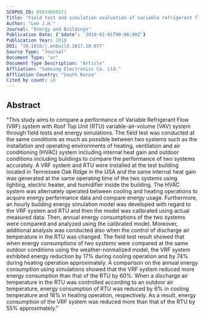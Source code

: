 ```yaml
---
SCOPUS_ID: 85034666571
Title: "Field test and simulation evaluation of variable refrigerant flow systems performance"
Author: "Lee J.H."
Journal: "Energy and Buildings"
Publication Date: {'$date': '2018-01-01T00:00:00Z'}
Publication Year: 2018
DOI: "10.1016/j.enbuild.2017.10.077"
Source Type: "Journal"
Document Type: "ar"
Document Type Description: "Article"
Affliation: "Samsung Electronics Co. Ltd."
Affliation Country: "South Korea"
Cited by count: 16
---
```


## Abstract
"This study aims to compare a performance of Variable Refrigerant Flow (VRF) system with Roof Top Unit (RTU) variable-air-volume (VAV) system through field tests and energy simulations. The field test was conducted at the same conditions as much as possible between two systems such as the installation and operating environments of heating, ventilation and air conditioning (HVAC) system including internal heat gain and outdoor conditions including buildings to compare the performance of two systems accurately. A VRF system and RTU were installed at the test building located in Tennessee Oak Ridge in the USA and the same internal heat gain was generated at the same operating time of the two systems using lighting, electric heater, and humidifier inside the building. The HVAC system was alternately operated between cooling and heating operations to acquire energy performance data and compare energy usage. Furthermore, an hourly building energy simulation model was developed with regard to the VRF system and RTU and then the model was calibrated using actual measured data. Then, annual energy consumptions of the two systems were compared and analyzed using the calibrated model. Moreover, additional analysis was conducted also when the control of discharge air temperature in the RTU was changed. The field test result showed that when energy consumptions of two systems were compared at the same outdoor conditions using the weather-normalized model, the VRF system exhibited energy reduction by 17% during cooling operation and by 74% during heating operation approximately. A comparison on the annual energy consumption using simulations showed that the VRF system reduced more energy consumption than that of the RTU by 60%. When a discharge air temperature in the RTU was controlled according to an outdoor air temperature, energy consumption of RTU was reduced by 6% in cooling temperature and 18% in heating operation, respectively. As a result, energy consumption of the VRF system was reduced more than that of the RTU by 55% approximately."
